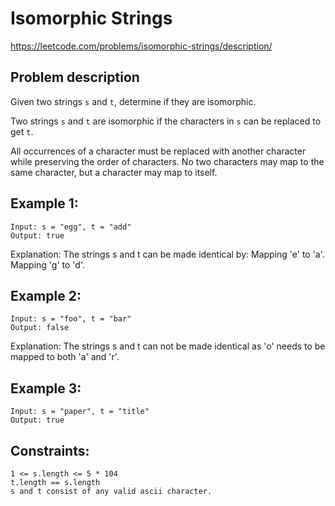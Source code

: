 # Isomorphic Strings

https://leetcode.com/problems/isomorphic-strings/description/

## Problem description

Given two strings `s` and `t`, determine if they are isomorphic.

Two strings `s` and `t` are isomorphic if the characters in `s` can be replaced to get `t`.

All occurrences of a character must be replaced with another character while preserving the order of characters. No two
characters may map to the same character, but a character may map to itself.

## Example 1:

```text
Input: s = "egg", t = "add"
Output: true
```

Explanation:
The strings s and t can be made identical by:
Mapping 'e' to 'a'.
Mapping 'g' to 'd'.

## Example 2:

```text
Input: s = "foo", t = "bar"
Output: false
```

Explanation:
The strings s and t can not be made identical as 'o' needs to be mapped to both 'a' and 'r'.

## Example 3:

```text
Input: s = "paper", t = "title"
Output: true
```

## Constraints:

```text
1 <= s.length <= 5 * 104
t.length == s.length
s and t consist of any valid ascii character.
```